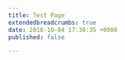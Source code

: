 ```yaml
---
title: Test Page
extendedbreadcrumbs: true
date: 2018-10-04 17:38:35 +0000
published: false

---
```

